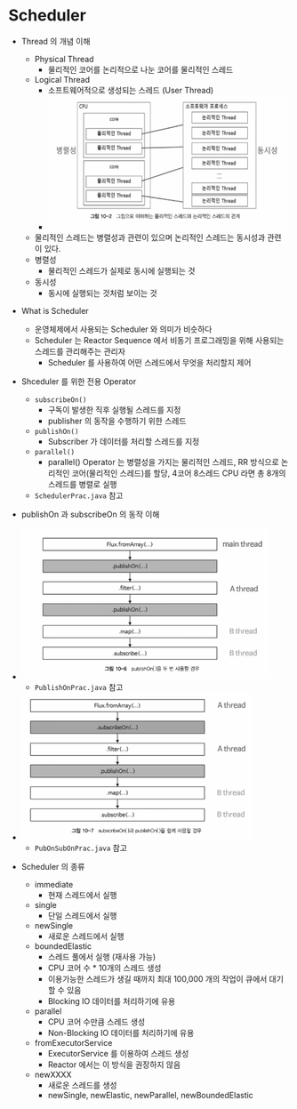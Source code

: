 # Scheduler
- Thread 의 개념 이해
  - Physical Thread
    - 물리적인 코어를 논리적으로 나눈 코어를 물리적인 스레드
  - Logical Thread
    - 소프트웨어적으로 생성되는 스레드 (User Thread)
    - <img src="./static/userthread.png" />
  - 물리적인 스레드는 병렬성과 관련이 있으며 논리적인 스레드는 동시성과 관련이 있다.
  - 병렬성
    - 물리적인 스레드가 실제로 동시에 실행되는 것
  - 동시성
    - 동시에 실행되는 것처럼 보이는 것
- What is Scheduler
  - 운영체제에서 사용되는 Scheduler 와 의미가 비슷하다
  - Scheduler 는 Reactor Sequence 에서 비동기 프로그래밍을 위해 사용되는 스레드를 관리해주는 관리자
    - Scheduler 를 사용하여 어떤 스레드에서 무엇을 처리할지 제어
- Shceduler 를 위한 전용 Operator
  - `subscribeOn()`
    - 구독이 발생한 직후 실행될 스레드를 지정
    - publisher 의 동작을 수행하기 위한 스레드
  - `publishOn()`
    - Subscriber 가 데이터를 처리할 스레드를 지정
  - `parallel()`
    - parallel() Operator 는 병렬성을 가지는 물리적인 스레드, RR 방식으로 논리적인 코어(물리적인 스레드)를 할당, 4코어 8스레드 CPU 라면 총 8개의 스레드를 병렬로 실행
  - `SchedulerPrac.java` 참고
- publishOn 과 subscribeOn 의 동작 이해
- <img src="./static/publishon.png">

  - `PublishOnPrac.java` 참고

- <img src="./static/pubon-subon.png">

  - `PubOnSubOnPrac.java` 참고

- Scheduler 의 종류
  - immediate
    - 현재 스레드에서 실행
  - single
    - 단일 스레드에서 실행
  - newSingle
    - 새로운 스레드에서 실행
  - boundedElastic
    - 스레드 풀에서 실행 (재사용 가능)
    - CPU 코어 수 * 10개의 스레드 생성
    - 이용가능한 스레드가 생길 때까지 최대 100,000 개의 작업이 큐에서 대기할 수 있음
    - Blocking IO 데이터를 처리하기에 유용
  - parallel
    - CPU 코어 수만큼 스레드 생성
    - Non-Blocking IO 데이터를 처리하기에 유용
  - fromExecutorService
    - ExecutorService 를 이용하여 스레드 생성
    - Reactor 에서는 이 방식을 권장하지 않음
  - newXXXX
    - 새로운 스레드를 생성
    - newSingle, newElastic, newParallel, newBoundedElastic
